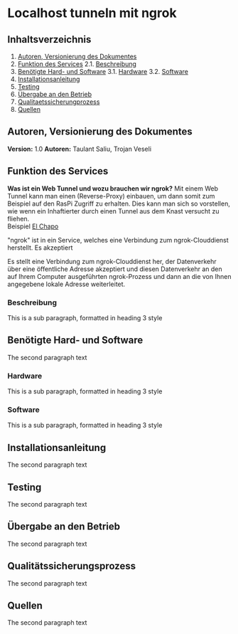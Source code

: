 # Localhost tunneln mit ngrok

## Inhaltsverzeichnis
1. [Autoren, Versionierung des Dokumentes](#autoren)
2. [Funktion des Services](#funktion)
	2.1. [Beschreibung](#beschreibung)
3. [Benötigte Hard- und Software](#ware)
	3.1. [Hardware](#hardware)
	3.2. [Software](#software)
4. [Installationsanleitung](#anleitung)
5. [Testing](#testing)
6. [Übergabe an den Betrieb](#übergabe)
7. [Qualitaetssicherungprozess](#quali)
8. [Quellen](#quellen)

## Autoren, Versionierung des Dokumentes <a name="autoren"></a>
**Version:** 1.0
**Autoren:** Taulant Saliu, Trojan Veseli



## Funktion des Services <a name="funktion"></a>
**Was ist ein Web Tunnel und wozu brauchen wir ngrok?**
Mit einem Web Tunnel kann man einen (Reverse-Proxy) einbauen, um dann somit zum Beispiel auf den RasPi Zugriff zu erhalten. Dies kann man sich so vorstellen, wie wenn ein Inhaftierter durch einen Tunnel aus dem Knast versucht zu fliehen.<br> Beispiel [El Chapo](https://www.spiegel.de/panorama/justiz/joaquin-guzman-el-chapo-floh-durch-diesen-tunnel-a-1043339.html)

"ngrok" ist in ein Service, welches eine Verbindung zum ngrok-Clouddienst herstellt. Es akzeptiert 
  
Es stellt eine Verbindung zum ngrok-Clouddienst her, der Datenverkehr über eine öffentliche Adresse akzeptiert und diesen Datenverkehr an den auf Ihrem Computer ausgeführten ngrok-Prozess und dann an die von Ihnen angegebene lokale Adresse weiterleitet.

### Beschreibung <a name="beschreibung"></a>
This is a sub paragraph, formatted in heading 3 style

## Benötigte Hard- und Software <a name="ware"></a>
The second paragraph text

### Hardware<a name="hardware"></a>
This is a sub paragraph, formatted in heading 3 style

### Software<a name="software"></a>
This is a sub paragraph, formatted in heading 3 style


## Installationsanleitung <a name="anleitung"></a>
The second paragraph text

## Testing<a name="testing"></a>
The second paragraph text

## Übergabe an den Betrieb <a name="übergabe"></a>
The second paragraph text


## Qualitätssicherungsprozess <a name="quali"></a>
The second paragraph text

## Quellen<a name="quellen"></a>
The second paragraph text
<!--stackedit_data:
eyJoaXN0b3J5IjpbLTk3NTAxNDgxLDE1MzU4MzYwNjIsOTgyMD
UwMTYwLC0yMDUwNDI1MjU2LDE5MTU1Nzk2OTAsNzI4NDM5NzUx
LDE3MDUxNzY0MTYsLTEyMTI2MTgzMDgsLTE5Mzg3NzkxNTAsLT
EwMzc4NTM2ODMsLTgwNDg2MjE5NywxOTUwNTA4Nzk4LDM3NTE2
MjU3MiwzOTYxODQyMDUsMjI0OTYyMCwtMjA4ODc0NjYxMiw5MT
IxNDUyMTBdfQ==
-->